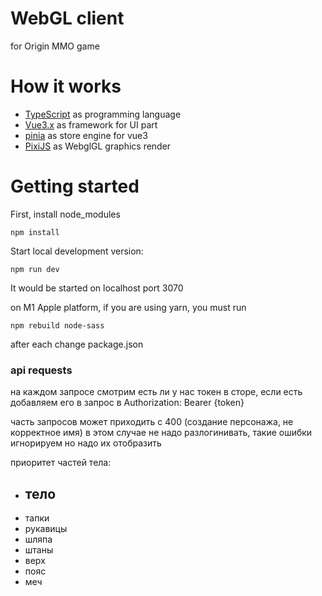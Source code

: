 # WebGL client
for Origin MMO game

# How it works

- [TypeScript](https://github.com/microsoft/TypeScript) as programming language
- [Vue3.x](https://github.com/vuejs/vue-next) as framework for UI part
- [pinia](https://github.com/vuejs/pinia) as store engine for vue3
- [PixiJS](https://github.com/pixijs/pixi.js) as WebglGL graphics render

# Getting started
First, install node_modules
```shell
npm install
```

Start local development version:
```shell
npm run dev
```
It would be started on localhost port 3070

on M1 Apple platform, if you are using yarn, you must run
```shell
npm rebuild node-sass
```
after each change package.json

### api requests

на каждом запросе смотрим есть ли у нас токен в сторе, если есть добавляем его в запрос в Authorization: Bearer {token}

часть запросов может приходить с 400 (создание персонажа, не корректное имя) в этом случае не надо разлогинивать, такие ошибки игнорируем но надо их отобразить

приоритет частей тела:
- тело
  - 
- тапки
- рукавицы
- шляпа
- штаны
- верх
- пояс
- меч